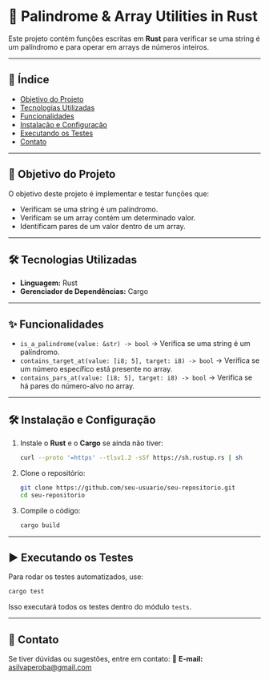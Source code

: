 # 🦀 Palindrome & Array Utilities in Rust

Este projeto contém funções escritas em **Rust** para verificar se uma string é um palíndromo e para operar em arrays de números inteiros.

---

## 📌 Índice
- [Objetivo do Projeto](#-objetivo-do-projeto)
- [Tecnologias Utilizadas](#-tecnologias-utilizadas)
- [Funcionalidades](#-funcionalidades)
- [Instalação e Configuração](#-instalacao-e-configuracao)
- [Executando os Testes](#-executando-os-testes)
- [Contato](#-contato)

---

## 🎯 Objetivo do Projeto

O objetivo deste projeto é implementar e testar funções que:
- Verificam se uma string é um palíndromo.
- Verificam se um array contém um determinado valor.
- Identificam pares de um valor dentro de um array.

---

## 🛠 Tecnologias Utilizadas

- **Linguagem:** Rust
- **Gerenciador de Dependências:** Cargo

---

## ✨ Funcionalidades

- `is_a_palindrome(value: &str) -> bool` → Verifica se uma string é um palíndromo.
- `contains_target_at(value: [i8; 5], target: i8) -> bool` → Verifica se um número específico está presente no array.
- `contains_pars_at(value: [i8; 5], target: i8) -> bool` → Verifica se há pares do número-alvo no array.

---

## 🛠 Instalação e Configuração

1. Instale o **Rust** e o **Cargo** se ainda não tiver:
   ```bash
   curl --proto '=https' --tlsv1.2 -sSf https://sh.rustup.rs | sh
   ```
2. Clone o repositório:
   ```bash
   git clone https://github.com/seu-usuario/seu-repositorio.git
   cd seu-repositorio
   ```
3. Compile o código:
   ```bash
   cargo build
   ```

---

## ▶️ Executando os Testes

Para rodar os testes automatizados, use:
```bash
cargo test
```
Isso executará todos os testes dentro do módulo `tests`.

---

## 📩 Contato

Se tiver dúvidas ou sugestões, entre em contato:
📧 **E-mail:** [asilvaperoba@gmail.com](mailto:asilvaperoba@gmail.com)

